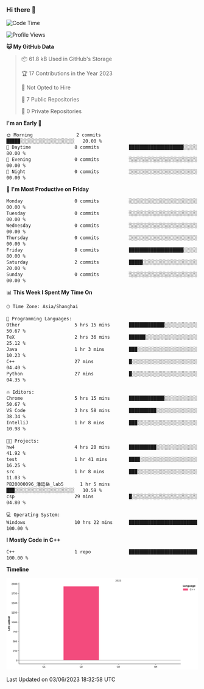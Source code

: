 ### Hi there 👋

<!--START_SECTION:waka-->
![Code Time](http://img.shields.io/badge/Code%20Time-93%20hrs%2033%20mins-blue)

![Profile Views](http://img.shields.io/badge/Profile%20Views-1-blue)

**🐱 My GitHub Data** 

> 📦 61.8 kB Used in GitHub's Storage 
 > 
> 🏆 17 Contributions in the Year 2023
 > 
> 🚫 Not Opted to Hire
 > 
> 📜 7 Public Repositories 
 > 
> 🔑 0 Private Repositories 
 > 
**I'm an Early 🐤** 

```text
🌞 Morning                2 commits           █████░░░░░░░░░░░░░░░░░░░░   20.00 % 
🌆 Daytime                8 commits           ████████████████████░░░░░   80.00 % 
🌃 Evening                0 commits           ░░░░░░░░░░░░░░░░░░░░░░░░░   00.00 % 
🌙 Night                  0 commits           ░░░░░░░░░░░░░░░░░░░░░░░░░   00.00 % 
```
📅 **I'm Most Productive on Friday** 

```text
Monday                   0 commits           ░░░░░░░░░░░░░░░░░░░░░░░░░   00.00 % 
Tuesday                  0 commits           ░░░░░░░░░░░░░░░░░░░░░░░░░   00.00 % 
Wednesday                0 commits           ░░░░░░░░░░░░░░░░░░░░░░░░░   00.00 % 
Thursday                 0 commits           ░░░░░░░░░░░░░░░░░░░░░░░░░   00.00 % 
Friday                   8 commits           ████████████████████░░░░░   80.00 % 
Saturday                 2 commits           █████░░░░░░░░░░░░░░░░░░░░   20.00 % 
Sunday                   0 commits           ░░░░░░░░░░░░░░░░░░░░░░░░░   00.00 % 
```


📊 **This Week I Spent My Time On** 

```text
🕑︎ Time Zone: Asia/Shanghai

💬 Programming Languages: 
Other                    5 hrs 15 mins       █████████████░░░░░░░░░░░░   50.67 % 
TeX                      2 hrs 36 mins       ██████░░░░░░░░░░░░░░░░░░░   25.12 % 
Java                     1 hr 3 mins         ███░░░░░░░░░░░░░░░░░░░░░░   10.23 % 
C++                      27 mins             █░░░░░░░░░░░░░░░░░░░░░░░░   04.40 % 
Python                   27 mins             █░░░░░░░░░░░░░░░░░░░░░░░░   04.35 % 

🔥 Editors: 
Chrome                   5 hrs 15 mins       █████████████░░░░░░░░░░░░   50.67 % 
VS Code                  3 hrs 58 mins       ██████████░░░░░░░░░░░░░░░   38.34 % 
IntelliJ                 1 hr 8 mins         ███░░░░░░░░░░░░░░░░░░░░░░   10.98 % 

🐱‍💻 Projects: 
hw4                      4 hrs 20 mins       ██████████░░░░░░░░░░░░░░░   41.92 % 
test                     1 hr 41 mins        ████░░░░░░░░░░░░░░░░░░░░░   16.25 % 
src                      1 hr 8 mins         ███░░░░░░░░░░░░░░░░░░░░░░   11.03 % 
PB20000096_潘廷岳_lab5      1 hr 5 mins         ███░░░░░░░░░░░░░░░░░░░░░░   10.59 % 
csp                      29 mins             █░░░░░░░░░░░░░░░░░░░░░░░░   04.80 % 

💻 Operating System: 
Windows                  10 hrs 22 mins      █████████████████████████   100.00 % 
```

**I Mostly Code in C++** 

```text
C++                      1 repo              █████████████████████████   100.00 % 
```



**Timeline**

![Lines of Code chart](https://raw.githubusercontent.com/AimerYoung/AimerYoung/main/assets/bar_graph.png)


 Last Updated on 03/06/2023 18:32:58 UTC
<!--END_SECTION:waka-->

<!--
**AimerYoung/AimerYoung** is a ✨ _special_ ✨ repository because its `README.md` (this file) appears on your GitHub profile.

Here are some ideas to get you started:

- 🔭 I’m currently working on ...
- 🌱 I’m currently learning ...
- 👯 I’m looking to collaborate on ...
- 🤔 I’m looking for help with ...
- 💬 Ask me about ...
- 📫 How to reach me: ...
- 😄 Pronouns: ...
- ⚡ Fun fact: ...
-->
